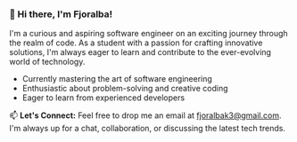 ### 👋 Hi there, I'm Fjoralba!

I'm a curious and aspiring software engineer on an exciting journey through the realm of code. As a student with a passion for crafting innovative solutions, I'm always eager to learn and contribute to the ever-evolving world of technology.


- Currently mastering the art of software engineering
- Enthusiastic about problem-solving and creative coding
- Eager to learn from experienced developers


📫 **Let's Connect:**
Feel free to drop me an email at fjoralbak3@gmail.com. I'm always up for a chat, collaboration, or discussing the latest tech trends.

<!---
fjoralba-k/fjoralba-k is a ✨ special ✨ repository because its `README.md` (this file) appears on your GitHub profile.
You can click the Preview link to take a look at your changes.
--->

